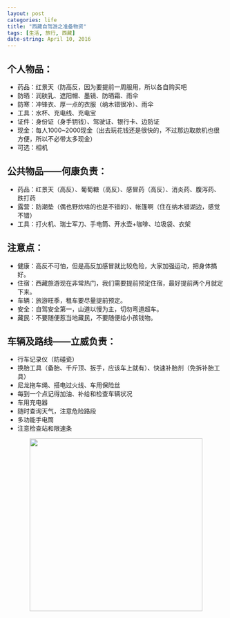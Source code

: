 ```yaml
---
layout: post
categories: life
title: "西藏自驾游之准备物资"
tags: [生活, 旅行, 西藏]
date-string: April 10, 2016
---
```


## 个人物品：
 - 药品：红景天（防高反，因为要提前一周服用，所以各自购买吧
 - 防晒：润肤乳、遮阳帽、墨镜、防晒霜、雨伞
 - 防寒：冲锋衣、厚一点的衣服（纳木错很冷）、雨伞
 - 工具：水杯、充电线、充电宝
 - 证件：身份证（身手钥钱）、驾驶证、银行卡、边防证
 - 现金：每人1000~2000现金（出去玩花钱还是很快的，不过那边取款机也很方便，所以不必带太多现金）
 - 可选：相机

## 公共物品——何康负责：
 - 药品：红景天（高反）、葡萄糖（高反）、感冒药（高反）、消炎药、腹泻药、跌打药
 - 露营：防潮垫（偶也野炊啥的也是不错的）、帐篷啊（住在纳木错湖边，感觉不错）
 - 工具：打火机、瑞士军刀、手电筒、开水壶+咖啡、垃圾袋、衣架

## 注意点：
 - 健康：高反不可怕，但是高反加感冒就比较危险，大家加强运动，把身体搞好。
 - 住宿：西藏旅游现在非常热门，我们需要提前预定住宿，最好提前两个月就定下来。
 - 车辆：旅游旺季，租车要尽量提前预定。
 - 安全：自驾安全第一，山道以慢为主，切勿弯道超车。
 - 藏民：不要随便惹当地藏民，不要随便给小孩钱物。

## 车辆及路线——立威负责：
 - 行车记录仪（防碰瓷）
 - 换胎工具（备胎、千斤顶、扳手，应该车上就有）、快速补胎剂（免拆补胎工具）
 - 尼龙拖车绳、搭电过火线、车用保险丝
 - 每到一个点记得加油、补给和检查车辆状况
 - 车用充电器
 - 随时查询天气，注意危险路段
 - 多功能手电筒
 - 注意检查站和限速条


<center>
    <img src="http://7xkiab.com1.z0.glb.clouddn.com/tibet_sheep1.jpg" width="400">
</center>

